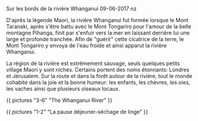 Sur les bords de la rivière Whanganui
09-06-2017
nz

D'après la légende Maori, la rivière Whanganui fut formée lorsque le Mont Taranaki, après s'être battu avec le Mont Tongariro pour l'amour de la belle montagne Pihanga, finit par s'enfuir vers la mer en laissant derrière lui une large et profonde tranchée. Afin de "guérir" cette cicatrice de la terre, le Mont Tongariro y envoya de l'eau froide et ainsi apparut la rivière Whanganui.

La région de la rivière est extrêmement sauvage, seuls quelques petits village Maori y sont nichés. Certains portent des noms étonnants: Londres et Jérusalem. Sur la route et dans la forêt autour de la rivière, tout le monde cohabite dans la joie et la bonne humeur: les enfants, les chèvres, les oies, les vaches ainsi que plusieurs oiseaux locaux.



{{ pictures "3-6" "The Whanganui River" }}

{{ pictures "1-2" "La pause déjeuner-séchage de linge" }}
